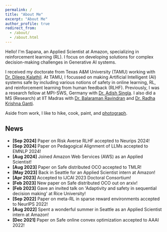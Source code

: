 ```yaml
---
permalink: /
title: "About Me"
excerpt: "About Me"
author_profile: true
redirect_from: 
  - /about/
  - /about.html
---   
```


Hello! I'm Sapana, an Applied Scientist at Amazon, specializing in reinforcement learning (RL). I focus on developing solutions for complex decision-making challenges in Generative AI systems.

I received my doctorate from Texas A&M University (TAMU) working with [Dr. Dileep Kalathil](http://people.tamu.edu/~dileep.kalathil/). At TAMU, I focussed on making Artificial Intelligent (AI) systems safe by including various notions of safety in online learning, RL, and reinforcement learning from human feedback (RLHF). Previously, I was a research fellow at MPI-SWS, Germany with [Dr. Adish Singla](https://machineteaching.mpi-sws.org/adishsingla.html). I also did a MS (Research) at IIT Madras with [Dr. Balaraman Ravindran](http://www.cse.iitm.ac.in/~ravi/) and [Dr. Radha Krishna Ganti](http://www.ee.iitm.ac.in/~rganti/). 

<!---  I have worked on multiple algorithmic paradigms in RL ranging from generative adversarial imitation learning to meta-RL. More recently, I have pivoted towards fine-tuning Large Language Models (LLMs) using Reinforcement Learning from Human Feedback (RLHF). This pivot reflects my growing interest in the intersection of natural language processing and reinforcement learning. I have also built abstractive and extractive Q&A systems using retrieval augmented generation (RAG) and LLMs while doing an applied science internship at Amazon.

In the long run, I want to focus on using principles from the human cognition and psychology to build better reinforcement learning agents.   

Previously, I was a research fellow in the [Machine Teaching Group](https://machineteaching.mpi-sws.org/index.html) at the Max Planck Institute for Software Systems, Saarbrücken, Germany. I was advised by [Dr. Adish Singla](https://machineteaching.mpi-sws.org/adishsingla.html).

I have completed MS (Research) in Computational Science from IIT Madras, India. My advisors during MS were [Dr. Balaraman Ravindran](http://www.cse.iitm.ac.in/~ravi/) and [Dr. Radha Krishna Ganti](http://www.ee.iitm.ac.in/~rganti/). My MS thesis is titled 'On Learning Smooth Policies in Imitation Learning'. -->

Aside from work, I like to hike, cook, paint, and [photograph](https://www.instagram.com/a.thing.of.art/).

## News
- **[Sep 2024]** Paper on Risk Averse RLHF accepted to Neurips 2024!
- **[Sep 2024]** Paper on Pedagogical Alignment of LLMs accepted to EMNLP 2024!
- **[Aug 2024]** Joined Amazon Web Services (AWS) as an Applied Scientist!
- **[Aug 2023]** Paper on Safe distributed OCO accepted to TMLR!
- **[May 2023]** Back in Seattle for an Applied Scientist intern at Amazon!
- **[Apr 2023]** Accepted to IJCAI 2023 Doctoral Consortium!
- **[Feb 2023]** New paper on Safe distributed OCO out on arxiv! 
- **[Feb 2023]** Gave an invited talk on 'Adaptivity and safety in sequential decision making' at Rice University! 
- **[Sep 2022]** Paper on meta-RL in sparse reward environments accepted to NeurIPS 2022! 
- **[Aug 2022]** Spent a wonderful summer in Seattle as an Applied Scientist intern at Amazon! 
- **[Dec 2021]** Paper on Safe online convex optimization accepted to AAAI 2022! 

